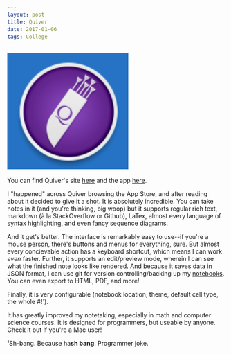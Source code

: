 ```yaml
---
layout: post
title: Quiver
date: 2017-01-06
tags: College
---
```


![Quiver](/images/QuiverIcon.png)

You can find Quiver's site [here](http://happenapps.com/#quiver) and the app
[here](https://itunes.apple.com/app/quiver-programmers-notebook/id866773894?ls=1&mt=12).

I "happened" across Quiver browsing the App Store, and after reading about it
decided to give it a shot. It is absolutely incredible. You can take notes in
it (and you're thinking, big woop) but it supports regular rich text, markdown
(à la StackOverflow or Github), LaTex, almost every language of syntax
highlighting, and even fancy sequence diagrams.

And it get's better. The interface is remarkably easy to use--if you're a
mouse person, there's buttons and menus for everything, sure. But almost every
concievable action has a keyboard shortcut, which means I can work *even*
faster. Further, it supports an edit/preview mode, wherein I can see what the
finished note looks like rendered. And because it saves data in JSON format, I
can use git for version controlling/backing up my
[notebooks](https://github.com/benknoble/quiverNB). You can even
export to HTML, PDF, and more!

Finally, it is very configurable (notebook location, theme, default cell type,
the whole #!¹).

It has greatly improved my notetaking, especially in math and computer science
courses. It is designed for programmers, but useable by anyone. Check it out
if you're a Mac user!

¹Sh-bang. Because ha**sh bang**. Programmer joke.
